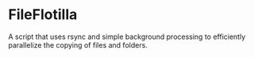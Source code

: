 # FileFlotilla
A script that uses rsync and simple background processing to efficiently parallelize the copying of files and folders.

